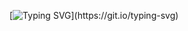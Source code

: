 [![Typing SVG](https://readme-typing-svg.herokuapp.com?font=Inter&weight=900&size=40&pause=1000&color=8ecae6&center=true&vCenter=true&random=false&width=435&lines=SQL+Solutions!)](https://git.io/typing-svg)
